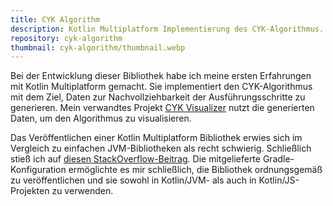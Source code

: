 ```yaml
---
title: CYK Algorithm
description: Kotlin Multiplatform Implementierung des CYK-Algorithmus.
repository: cyk-algorithm
thumbnail: cyk-algorithm/thumbnail.webp
---
```


Bei der Entwicklung dieser Bibliothek habe ich meine ersten Erfahrungen mit Kotlin Multiplatform gemacht.
Sie implementiert den CYK-Algorithmus mit dem Ziel, Daten zur Nachvollziehbarkeit der Ausführungsschritte zu generieren.
Mein verwandtes Projekt [CYK Visualizer](/de/projects/cyk-visualizer) nutzt die generierten Daten, um den Algorithmus zu visualisieren.

Das Veröffentlichen einer Kotlin Multiplatform Bibliothek erwies sich im Vergleich zu einfachen JVM-Bibliotheken als recht schwierig.
Schließlich stieß ich auf [diesen StackOverflow-Beitrag](https://stackoverflow.com/questions/63176482/publish-kotlin-mpp-metadata-with-gradle-kotlin-dsl/63502756#63502756).
Die mitgelieferte Gradle-Konfiguration ermöglichte es mir schließlich, die Bibliothek ordnungsgemäß zu veröffentlichen und sie sowohl in Kotlin/JVM- als auch in Kotlin/JS-Projekten zu verwenden.

